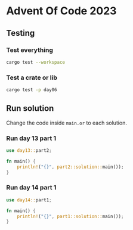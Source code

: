 # Advent Of Code 2023

## Testing

### Test everything

```bash
cargo test --workspace
```

### Test a crate or lib

```bash
cargo test -p day06
```

###

## Run solution

Change the code inside `main.or` to each solution.

### Run day 13 part 1

```rust
use day13::part2;

fn main() {
    println!("{}", part2::solution::main());
}
```

### Run day 14 part 1

```rust
use day14::part1;

fn main() {
    println!("{}", part1::solution::main());
}
```
